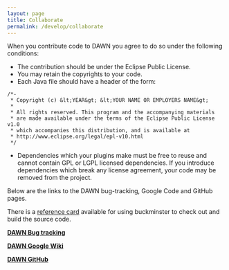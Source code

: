 ```yaml
---
layout: page
title: Collaborate
permalink: /develop/collaborate
---
```

When you contribute code to DAWN you agree to do so under the following conditions:

* The contribution should be under the Eclipse Public License.
* You may retain the copyrights to your code. 
* Each Java file should have a header of the form:

~~~
/*-
 * Copyright (c) &lt;YEAR&gt; &lt;YOUR NAME OR EMPLOYERS NAME&gt;
 *
 * All rights reserved. This program and the accompanying materials
 * are made available under the terms of the Eclipse Public License v1.0
 * which accompanies this distribution, and is available at
 * http://www.eclipse.org/legal/epl-v10.html
 */ 
~~~
* Dependencies which your plugins make must be free to reuse and cannot contain GPL or LGPL licensed dependencies. If you introduce dependencies which break any license agreement, your code may be removed from the project.

Below are the links to the DAWN bug-tracking, Google Code and GitHub pages.  

There is a [reference card](https://alfred.diamond.ac.uk/documentation/manuals/Reference_Card/trunk/reference.html) available for using buckminster to check out and build the source code.

[**DAWN Bug tracking**](http://jira.diamond.ac.uk/browse/DAWNSCI)  
  
[**DAWN Google Wiki**](http://code.google.com/a/eclipselabs.org/p/dawn/w/list)

[**DAWN GitHub**](https://github.com/DawnScience)
